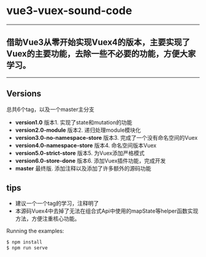 # vue3-vuex-sound-code

---

## 借助Vue3从零开始实现Vuex4的版本，主要实现了Vuex的主要功能，去除一些不必要的功能，方便大家学习。

---

## Versions
  总共6个tag，以及一个master主分支
  * **version1.0** 版本1. 实现了state和mutation的功能
  * **version2.0-module** 版本2. 递归处理module模块化
  * **version3.0-no-namespace-store** 版本3. 完成了一个没有命名空间的Vuex
  * **version4.0-namespace-store** 版本4. 命名空间版本Vuex
  * **version5.0-strict-store** 版本5. 为Vuex添加严格模式
  * **version6.0-store-done** 版本6. 添加Vuex插件功能，完成开发
  * **master** 最终版. 添加注释以及添加了许多额外的源码功能

## tips
  * 建议一个一个tag的学习，注释明了
  * 本源码Vuex4中去掉了无法在组合式Api中使用的mapState等helper函数实现方法，方便注重核心功能。


Running the examples:

```bash
$ npm install
$ npm run serve
```
